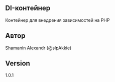 ## DI-контейнер

Контейнер для внедрения зависимостей на PHP

## Автор

Shamanin Alexandr (@slpAkkie)

## Version

1.0.1
